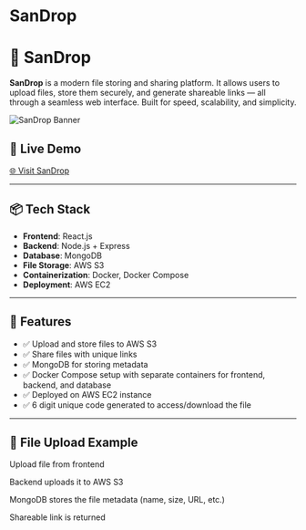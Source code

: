 # SanDrop

# 🚀 SanDrop

**SanDrop** is a modern file storing and sharing platform. It allows users to upload files, store them securely, and generate shareable links — all through a seamless web interface. Built for speed, scalability, and simplicity.

![SanDrop Banner](https://your-screenshot-or-banner-link-if-you-have-one)

## 🔗 Live Demo

[🌐 Visit SanDrop](http://your-ec2-ip-or-domain)

---

## 📦 Tech Stack

- **Frontend**: React.js
- **Backend**: Node.js + Express
- **Database**: MongoDB
- **File Storage**: AWS S3
- **Containerization**: Docker, Docker Compose
- **Deployment**: AWS EC2

---

## 🧠 Features

- ✅ Upload and store files to AWS S3  
- ✅ Share files with unique links  
- ✅ MongoDB for storing metadata  
- ✅ Docker Compose setup with separate containers for frontend, backend, and database  
- ✅ Deployed on AWS EC2 instance
- ✅ 6 digit unique code generated to access/download the file

---
## 📁 File Upload Example
Upload file from frontend

Backend uploads it to AWS S3

MongoDB stores the file metadata (name, size, URL, etc.)

Shareable link is returned
